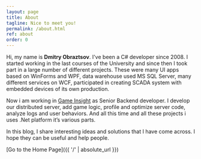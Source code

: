 ```yaml
---
layout: page
title: About
tagline: Nice to meet you!
permalink: /about.html
ref: about
order: 0
---
```


Hi, my name is **Dmitry Obraztsov**. I've been a C# developer since 2008. I started working in the last courses of the University and since then I took part in a large number of different projects. These were many UI apps based on WinForms and WPF, data warehouse used MS SQL Server, many different services on WCF, participated in creating SCADA system with embedded devices of its own production.

Now i am working in [Game Insight](https://www.game-insight.com) as Senior Backend developer. I develop our distributed server, add game logic, profile and optimize server code, analyze logs and user behaviors. And all this time and all these projects i uses .Net platform it’s various parts.

In this blog, I share interesting ideas and solutions that I have come across. I hope they can be useful and help people.


[Go to the Home Page]({{ '/' | absolute_url }})
